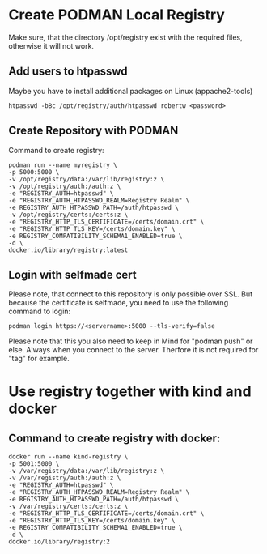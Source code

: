 # Create PODMAN Local Registry

Make sure, that the directory /opt/registry exist with the required files, otherwise it will not work.

## Add users to htpasswd
Maybe you have to install additional packages on Linux (appache2-tools)

    htpasswd -bBc /opt/registry/auth/htpasswd robertw <password>


## Create Repository with PODMAN
Command to create registry:

    podman run --name myregistry \
    -p 5000:5000 \
    -v /opt/registry/data:/var/lib/registry:z \
    -v /opt/registry/auth:/auth:z \
    -e "REGISTRY_AUTH=htpasswd" \
    -e "REGISTRY_AUTH_HTPASSWD_REALM=Registry Realm" \
    -e REGISTRY_AUTH_HTPASSWD_PATH=/auth/htpasswd \
    -v /opt/registry/certs:/certs:z \
    -e "REGISTRY_HTTP_TLS_CERTIFICATE=/certs/domain.crt" \
    -e "REGISTRY_HTTP_TLS_KEY=/certs/domain.key" \
    -e REGISTRY_COMPATIBILITY_SCHEMA1_ENABLED=true \
    -d \
    docker.io/library/registry:latest


## Login with selfmade cert
Please note, that connect to this repository is only possible over SSL. But because the certificate is selfmade, you need to use the following command to login:

    podman login https://<servername>:5000 --tls-verify=false

Please note that this you also need to keep in Mind for "podman push" or else. Always when you connect to the server. Therfore it is not required for "tag" for example.

# Use registry together with kind and docker

## Command to create registry with docker:


    docker run --name kind-registry \
    -p 5001:5000 \
    -v /var/registry/data:/var/lib/registry:z \
    -v /var/registry/auth:/auth:z \
    -e "REGISTRY_AUTH=htpasswd" \
    -e "REGISTRY_AUTH_HTPASSWD_REALM=Registry Realm" \
    -e REGISTRY_AUTH_HTPASSWD_PATH=/auth/htpasswd \
    -v /var/registry/certs:/certs:z \
    -e "REGISTRY_HTTP_TLS_CERTIFICATE=/certs/domain.crt" \
    -e "REGISTRY_HTTP_TLS_KEY=/certs/domain.key" \
    -e REGISTRY_COMPATIBILITY_SCHEMA1_ENABLED=true \
    -d \
    docker.io/library/registry:2

